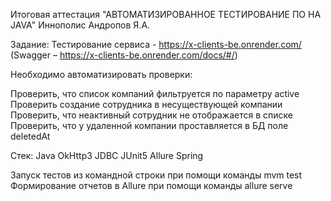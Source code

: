 Итоговая аттестация "АВТОМАТИЗИРОВАННОЕ ТЕСТИРОВАНИЕ ПО НА JAVA" 
Иннополис
Андропов Я.А.

Задание:
Тестирование сервиса - https://x-clients-be.onrender.com/
(Swagger – https://x-clients-be.onrender.com/docs/#/)

Необходимо автоматизировать проверки:

Проверить, что список компаний фильтруется по параметру active
Проверить создание сотрудника в несуществующей компании
Проверить, что неактивный сотрудник не отображается в списке
Проверить, что у удаленной компании проставляется в БД поле deletedAt

Стек:
Java
OkHttp3
JDBC
JUnit5
Allure
Spring

Запуск тестов из командной строки при помощи команды mvm test
Формирование отчетов в Allure при помощи команды allure serve
